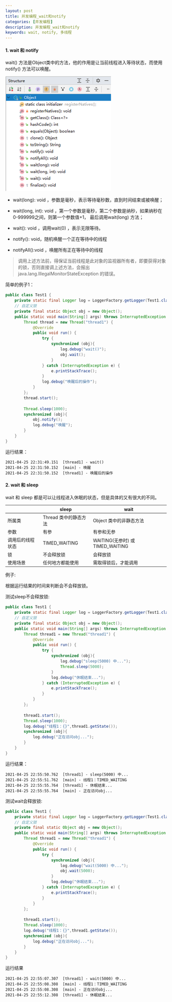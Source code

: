 ```yaml
---
layout: post
title: 并发编程_wait和notify
categories: [并发编程]
description: 并发编程_wait和notify
keywords: wait, notify, 多线程
---
```


#### 1. wait 和 notify 

wait() 方法是Object类中的方法，他的作用是让当前线程进入等待状态，而使用notify() 方法可以唤醒。

<img src="/images/posts/java/20210425_1.png" alt="未命名1619359868"  />

- wait(long): void ，参数是毫秒，表示等待毫秒数，直到时间结束或被唤醒；

- wait(long, int): void ，第一个参数是毫秒，第二个参数是纳秒，如果纳秒在0-999999之间，则第一个参数值+1， 最后调用wait(long) 方法；

- wait(): void ，调用wait(0) ，表示无限等待。
- notify(): void，随机唤醒一个正在等待中的线程
- notifyAll():void ，唤醒所有正在等待中的线程

> 调用上述方法前，得保证当前线程是此对象的监视器所有者，即要获得对象的锁，否则直接调上述方法，会报出 java.lang.IllegalMonitorStateException 的错误。

简单的例子1：

```` java
public class Test1 {
    private static final Logger log = LoggerFactory.getLogger(Test1.class);
    // 自定义锁
    private final static Object obj = new Object();
    public static void main(String[] args) throws InterruptedException {
        Thread thread = new Thread("thread1") {
            @Override
            public void run() {
                try {
                    synchronized (obj){
                        log.debug("wait()");
                        obj.wait();
                    }
                } catch (InterruptedException e) {
                    e.printStackTrace();
                }
                log.debug("唤醒后的操作");
            }
        };
        thread.start();

        Thread.sleep(1000);
        synchronized (obj){
            obj.notify();
            log.debug("唤醒");
        }
    }
}
````

运行结果：

```` 
2021-04-25 22:31:49.151  [thread1] - wait()
2021-04-25 22:31:50.152  [main] - 唤醒
2021-04-25 22:31:50.152  [thread1] - 唤醒后的操作
````



#### 2. wait 和 sleep

wait 和 sleep 都是可以让线程进入休眠的状态，但是具体的又有很大的不同。

|                  | sleep                 | wait                             |
| :--------------- | --------------------- | -------------------------------- |
| 所属类           | Thread 类中的静态方法 | Object 类中的非静态方法          |
| 参数             | 有参                  | 有参和无参                       |
| 调用后的线程状态 | TIMED_WAITING         | WAITING(无参时) 或 TIMED_WAITING |
| 锁               | 不会释放锁            | 会释放锁                         |
| 使用场景         | 任何地方都能使用      | 需取得锁后，才能调用             |

例子:

根据运行结果的时间来判断会不会释放锁。

测试sleep不会释放锁:

```` java
public class Test1 {
    private static final Logger log = LoggerFactory.getLogger(Test1.class);
    // 自定义锁
    private final static Object obj = new Object();
    public static void main(String[] args) throws InterruptedException {
        Thread thread1 = new Thread("thread1") {
            @Override
            public void run() {
                try {
                    synchronized (obj){
                        log.debug("sleep(5000) 中...");
                        Thread.sleep(5000);
                    }
                    log.debug("休眠结束...");
                } catch (InterruptedException e) {
                    e.printStackTrace();
                }
            }
        };

        thread1.start();
        Thread.sleep(1000);
        log.debug("线程1：{}",thread1.getState());
        synchronized (obj){
            log.debug("正在访问obj...");
        }
    }
}
````

运行结果：

```` 
2021-04-25 22:55:50.762  [thread1] - sleep(5000) 中...
2021-04-25 22:55:51.762  [main] - 线程1：TIMED_WAITING
2021-04-25 22:55:55.764  [thread1] - 休眠结束...
2021-04-25 22:55:55.764  [main] - 正在访问obj...
````



测试wait会释放锁:

```` java
public class Test1 {
    private static final Logger log = LoggerFactory.getLogger(Test1.class);
    // 自定义锁
    private final static Object obj = new Object();
    public static void main(String[] args) throws InterruptedException {
        Thread thread1 = new Thread("thread1") {
            @Override
            public void run() {
                try {
                    synchronized (obj){
                        log.debug("wait(5000) 中...");
                        obj.wait(5000);
                    }
                    log.debug("休眠结束...");
                } catch (InterruptedException e) {
                    e.printStackTrace();
                }
            }
        };

        thread1.start();
        Thread.sleep(1000);
        log.debug("线程1：{}",thread1.getState());
        synchronized (obj){
            log.debug("正在访问obj...");
        }
    }
}
````

运行结果

```` 
2021-04-25 22:55:07.307  [thread1] - wait(5000) 中...
2021-04-25 22:55:08.308  [main] - 线程1：TIMED_WAITING
2021-04-25 22:55:08.308  [main] - 正在访问obj...
2021-04-25 22:55:12.308  [thread1] - 休眠结束...
````

